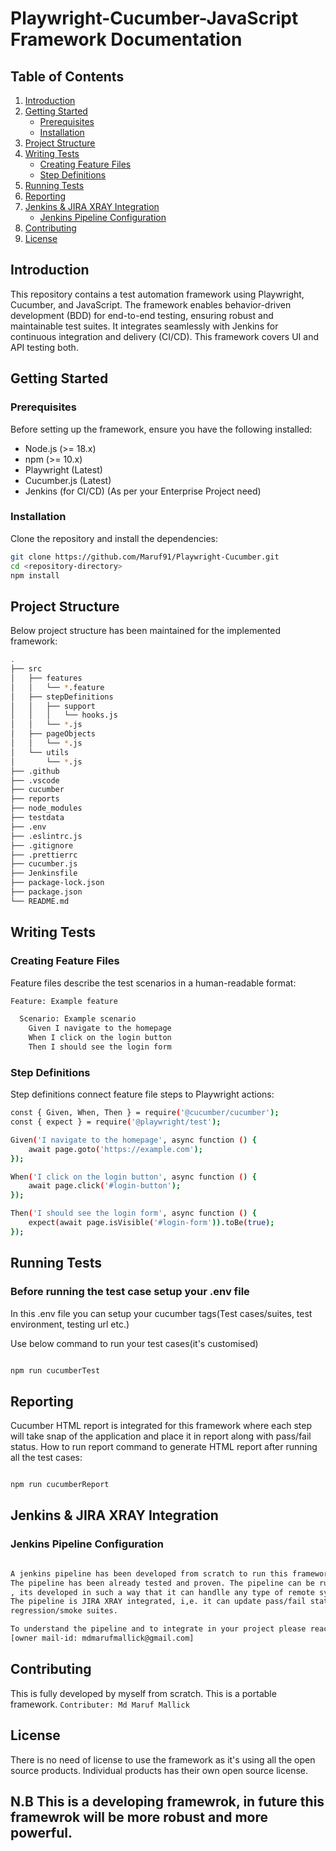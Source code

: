 # Playwright-Cucumber-JavaScript Framework Documentation

## Table of Contents
1. [Introduction](#introduction)
2. [Getting Started](#getting-started)
    - [Prerequisites](#prerequisites)
    - [Installation](#installation)
3. [Project Structure](#project-structure)
4. [Writing Tests](#writing-tests)
    - [Creating Feature Files](#creating-feature-files)
    - [Step Definitions](#step-definitions)
5. [Running Tests](#running-tests)
6. [Reporting](#reporting)
7. [Jenkins & JIRA XRAY Integration](#jenkins-integration)
    - [Jenkins Pipeline Configuration](#jenkins-pipeline-configuration)
8. [Contributing](#contributing)
9. [License](#license)

## Introduction
This repository contains a test automation framework using Playwright, Cucumber, and JavaScript. The framework enables behavior-driven development (BDD) for end-to-end testing, ensuring robust and maintainable test suites. It integrates seamlessly with Jenkins for continuous integration and delivery (CI/CD). This framework covers UI and API testing both.

## Getting Started

### Prerequisites
Before setting up the framework, ensure you have the following installed:
- Node.js (>= 18.x)
- npm (>= 10.x)
- Playwright (Latest)
- Cucumber.js (Latest)
- Jenkins (for CI/CD) (As per your Enterprise Project need)

### Installation
Clone the repository and install the dependencies:
```bash
git clone https://github.com/Maruf91/Playwright-Cucumber.git
cd <repository-directory>
npm install
```

## Project Structure
Below project structure has been maintained for the implemented framework:
```bash
.
├── src
│   ├── features
│   │   └── *.feature
│   ├── stepDefinitions
│   │   ├── support
│   │   │   └── hooks.js
│   │   └── *.js
│   ├── pageObjects
│   │   └── *.js
│   └── utils
│       └── *.js
├── .github
├── .vscode
├── cucumber
├── reports
├── node_modules
├── testdata
├── .env
├── .eslintrc.js
├── .gitignore
├── .prettierrc
├── cucumber.js
├── Jenkinsfile
├── package-lock.json
├── package.json
└── README.md

```
## Writing Tests

### Creating Feature Files
Feature files describe the test scenarios in a human-readable format:
```bash
Feature: Example feature

  Scenario: Example scenario
    Given I navigate to the homepage
    When I click on the login button
    Then I should see the login form
```    
### Step Definitions
Step definitions connect feature file steps to Playwright actions:

```bash
const { Given, When, Then } = require('@cucumber/cucumber');
const { expect } = require('@playwright/test');

Given('I navigate to the homepage', async function () {
    await page.goto('https://example.com');
});

When('I click on the login button', async function () {
    await page.click('#login-button');
});

Then('I should see the login form', async function () {
    expect(await page.isVisible('#login-form')).toBe(true);
});
```
## Running Tests

### Before running the test case setup your .env file
In this .env file you can setup your cucumber tags(Test cases/suites, test environment, testing url etc.)

Use below command to run your test cases(it's customised)
```bash

npm run cucumberTest

```
## Reporting
Cucumber HTML report is integrated for this framework where each step will take snap of the 
application and place it in report along with pass/fail status.
How to run report command to generate HTML report after running all the test cases:
```bash

npm run cucumberReport

```

## Jenkins & JIRA XRAY Integration

### Jenkins Pipeline Configuration
```bash

A jenkins pipeline has been developed from scratch to run this framework in remote system as part of CI/CT.
The pipeline has been already tested and proven. The pipeline can be run on MAC/WINDOWS/UNIX system
, its developed in such a way that it can handlle any type of remote system.
The pipeline is JIRA XRAY integrated, i,e. it can update pass/fail status of the pre created manual 
regression/smoke suites.

To understand the pipeline and to integrate in your project please reach out to Owner of this project
[owner mail-id: mdmarufmallick@gmail.com]

```

## Contributing
This is fully developed by myself from scratch.
This is a portable framework.
`Contributer: Md Maruf Mallick`

## License
There is no need of license to use the framework as it's using all the open source products.
Individual products has their own open source license.
## N.B This is a developing framewrok, in future this framewrok will be more robust and more powerful.